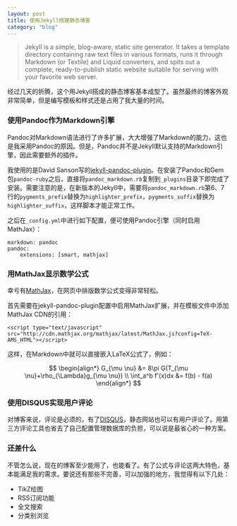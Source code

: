 ```yaml
---
layout: post
title: 使用Jekyll搭建静态博客
category: "blog"
---
```


> Jekyll is a simple, blog-aware, static site generator. It takes a template directory containing raw text files in various formats, runs it through Markdown (or Textile) and Liquid converters, and spits out a complete, ready-to-publish static website suitable for serving with your favorite web server.

经过几天的折腾，这个用Jekyll搭成的静态博客基本成型了。虽然最终的博客外观非常简单，但是编写模板和样式还是占用了我大量的时间。

### 使用Pandoc作为Markdown引擎

Pandoc对Markdown语法进行了许多扩展，大大增强了Markdown的能力，这也是我采用Pandoc的原因。但是，Pandoc并不是Jekyll默认支持的Markdown引擎，因此需要额外的插件。

我使用的是David
Sanson写的[jekyll-pandoc-plugin](https://github.com/dsanson/jekyll-pandoc-plugin)。在安装了Pandoc和Gem包`pandoc-ruby`之后，直接将`pandoc_markdown.rb`复制到`_plugins`目录下即完成了安装。需要注意的是，在新版本的Jekyll中，需要将`pandoc_markdown.rb`第6、7行的`pygments_prefix`替换为`highlighter_prefix`，`pygments_suffix`替换为`highlighter_suffix`，这样脚本才能正常工作。

之后在`_config.yml`中进行如下配置，便可使用Pandoc引擎（同时启用MathJax）：

~~~{.yml}
markdown: pandoc
pandoc:
    extensions: [smart, mathjax]
~~~

### 用MathJax显示数学公式

幸亏有[MathJax](http://www.mathjax.org/)，在网页中排版数学公式变得非常轻松。

首先需要在jekyll-pandoc-plugin配置中启用MathJax扩展，并在模板文件中添加MathJax CDN的引用：

~~~ {.html}
<script type="text/javascript" src="http://cdn.mathjax.org/mathjax/latest/MathJax.js?config=TeX-AMS_HTML"></script>
~~~

这样，在Markdown中就可以直接嵌入LaTeX公式了，例如：

$$ \begin{align*}
G_{\mu \nu} &= 8\pi G(T_{\mu \nu}+\rho_{\Lambda}g_{\mu \nu}) \\
\int_a^b f'(x)dx &= f(b) - f(a)
\end{align*} $$

### 使用DISQUS实现用户评论

对博客来说，评论是必须的，有了[DISQUS](https://disqus.com/)，静态网站也可以有用户评论了。用第三方评论工具也省去了自己配置管理数据库的负担，可以说是最省心的一种方案。

### 还差什么

不管怎么说，现在的博客至少能用了，也能看了。有了公式与评论这两大特色，基本能满足我的需求。要说还有那些不完善，可以加强的地方，我觉得有以下几处：

- TikZ绘图
- RSS订阅功能
- 全文搜索
- 分类别浏览

